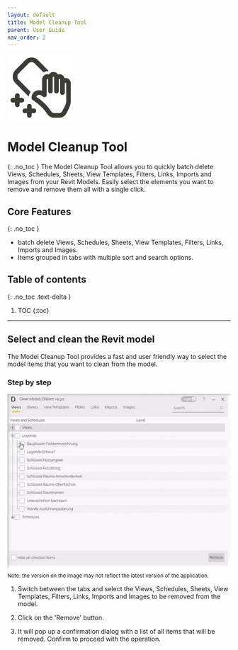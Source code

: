 ```yaml
---
layout: default
title: Model Cleanup Tool
parent: User Guide
nav_order: 2
---
```


![DiStem Model Cleanup Tool - Batch delete Views, Schedules, Sheets, View Templates, Filters, Links, Imports and Images from your Revit Models](../../assets/images/ModelCleanup/Model-Cleanup-Ribbon-Icon_x150.png)  


# Model Cleanup Tool
{: .no_toc }
The Model Cleanup Tool allows you to quickly batch delete Views, Schedules, Sheets, View Templates, Filters, Links, Imports and Images from your Revit Models. Easily select the elements you want to remove and remove them all with a single click.

## Core Features
{: .no_toc }
- batch delete Views, Schedules, Sheets, View Templates, Filters, Links, Imports and Images.
- Items grouped in tabs with multiple sort and search options.

## Table of contents
{: .no_toc .text-delta }

1. TOC
{:toc}

---

## Select and clean the Revit model

The Model Cleanup Tool provides a fast and user friendly way to select the model items that you want to clean from the model.

### Step by step 

![DiStem Model Cleanup Tool - Clean Revit Model step by step](../../assets/images/ModelCleanup/ModelCleanup.gif)  
<sub>Note: the version on the image may not reflect the latest version of the application.</sub>


1. Switch between the tabs and select the Views, Schedules, Sheets, View Templates, Filters, Links, Imports and Images to be removed from the model.

2. Click on the 'Remove' button.

3. It will pop up a confirmation dialog with a list of all items that will be removed. Confirm to proceed with the operation.

